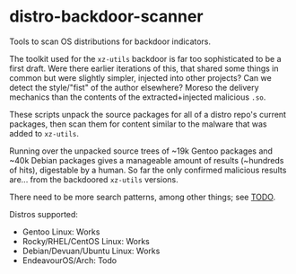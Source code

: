# distro-backdoor-scanner

Tools to scan OS distributions for backdoor indicators.

The toolkit used for the `xz-utils` backdoor is far too sophisticated
to be a first draft. Were there earlier iterations of this, that
shared some things in common but were slightly simpler, injected into
other projects? Can we detect the style/"fist" of the author
elsewhere? Moreso the delivery mechanics than the contents of the
extracted+injected malicious `.so`.

These scripts unpack the source packages for all of a distro repo's
current packages, then scan them for content similar to the malware
that was added to `xz-utils`.

Running over the unpacked source trees of ~19k Gentoo packages and
~40k Debian packages gives a manageable amount of results (~hundreds
of hits), digestable by a human. So far the only confirmed malicious
results are... from the backdoored `xz-utils` versions.

There need to be more search patterns, among other things; see
[TODO](TODO.md).

Distros supported:
- Gentoo Linux: Works
- Rocky/RHEL/CentOS Linux: Works
- Debian/Devuan/Ubuntu Linux: Works
- EndeavourOS/Arch: Todo
